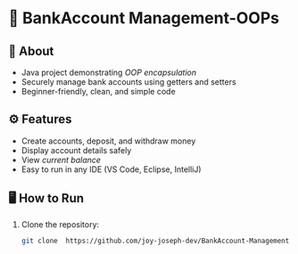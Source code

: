 # 🚀 BankAccount Management-OOPs

## 📌 About
- Java project demonstrating *OOP encapsulation*
- Securely manage bank accounts using getters and setters
- Beginner-friendly, clean, and simple code

## ⚙️ Features
- Create accounts, deposit, and withdraw money
- Display account details safely
- View *current balance*
- Easy to run in any IDE (VS Code, Eclipse, IntelliJ)

## 🖥️ How to Run
1. Clone the repository:
   ```bash
   git clone  https://github.com/joy-joseph-dev/BankAccount-Management-oop.git
